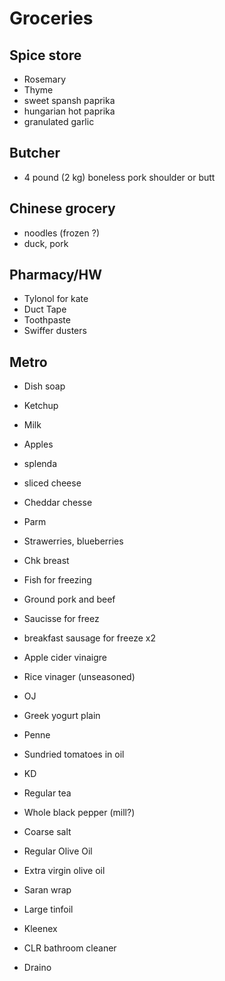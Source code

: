 # Groceries

## Spice store

- Rosemary
- Thyme
- sweet spansh paprika
- hungarian hot paprika
- granulated garlic

## Butcher

- 4 pound (2 kg) boneless pork shoulder or butt

## Chinese grocery

- noodles (frozen ?)
- duck, pork

## Pharmacy/HW

- Tylonol for kate
- Duct Tape
- Toothpaste
- Swiffer dusters

## Metro

- Dish soap
- Ketchup
- Milk
- Apples

- splenda
- sliced cheese
- Cheddar chesse
- Parm
- Strawerries, blueberries
- Chk breast
- Fish for freezing
- Ground pork and beef
- Saucisse for freez
- breakfast sausage for freeze x2
- Apple cider vinaigre
- Rice vinager (unseasoned)
- OJ
- Greek yogurt plain
- Penne
- Sundried tomatoes in oil
- KD
- Regular tea
- Whole black pepper (mill?)
- Coarse salt
- Regular Olive Oil
- Extra virgin olive oil
- Saran wrap
- Large tinfoil
- Kleenex
- CLR bathroom cleaner
- Draino
